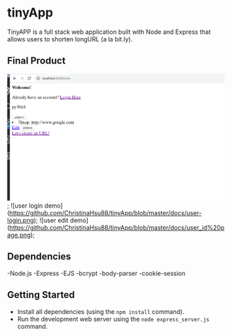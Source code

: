 # tinyApp

TinyAPP is a full stack web application built with Node and Express that allows users to shorten longURL (a la bit.ly).

## Final Product
![urls link demo](https://github.com/ChristinaHsu88/tinyApp/blob/master/docs/urls%20link.png);
![user login demo] (https://github.com/ChristinaHsu88/tinyApp/blob/master/docs/user-login.png);
![user edit demo] (https://github.com/ChristinaHsu88/tinyApp/blob/master/docs/user_id%20page.png);

## Dependencies

-Node.js
-Express
-EJS
-bcrypt
-body-parser
-cookie-session

## Getting Started

- Install all dependencies (using the `npm install` command).
- Run the development web server using the `node express_server.js` command.
